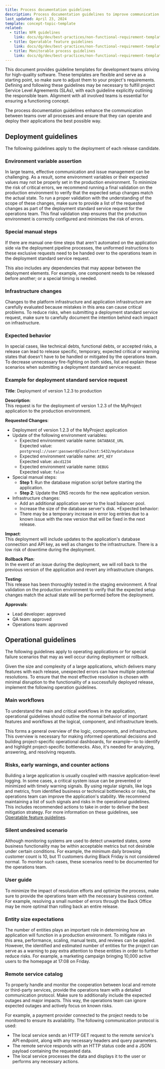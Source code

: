 ```yaml
---
title: Process documentation guidelines
description: Process documentation guidelines to improve communication and ensure smooth deployment of applications within cross-functional teams.
last_updated: April 23, 2024
template: concept-topic-template
related:
  - title: NFR guidelines
    link: docs/dg/dev/best-practices/non-functional-requirement-templates/operational-and-deployment-guidelines.html
  - title: Operatable feature guidelines
    link: docs/dg/dev/best-practices/non-functional-requirement-templates/operatable-feature-guidelines.html
  - title: Monitorable process guidelines
    link: docs/dg/dev/best-practices/non-functional-requirement-templates/monitorable-process-guidelines.html
---
```


This document provides guideline templates for development teams striving for high-quality software. These templates are flexible and serve as a starting point, so make sure to adjust them to your project's requirements. Defining and following these guidelines may be necessary to fulfill project Service Level Agreements (SLAs), with each guideline explicitly outlining the responsible team. Alignment with all involved teams is essential for ensuring a functioning concept.

The process documentation guidelines enhance the communication between teams over all processes and ensure that they can operate and deploy their applications the best possible way.

## Deployment guidelines

The following guidelines apply to the deployment of each release candidate.

### Environment variable assertion

In large teams, effective communication and issue management can be challenging. As a result, some environment variables or their expected values may not be properly set in the production environment. To minimize the risk of critical errors, we recommend running a final validation on the production environment to verify that the expected setup changes match the actual state. To run a proper validation with the understanding of the scope of these changes, make sure to provide a list of the requested changes as part of the deployment standard service request for the operations team. This final validation step ensures that the production environment is correctly configured and minimizes the risk of errors.

### Special manual steps

If there are manual one-time steps that aren't automated on the application side via the deployment pipeline processes, the uniformed instructions to these exclusive requests need to be handed over to the operations team in the deployment standard service request.

This also includes any dependencies that may appear between the deployment elements. For example, one component needs to be released before another; or a special timing is needed.

### Infrastructure changes

Changes to the platform infrastructure and application infrastructure are carefully evaluated because mistakes in this area can cause critical problems. To reduce risks, when submitting a deployment standard service request, make sure to carefully document the intention behind each impact on infrastructure.

### Expected behavior
In special cases, like technical debts, functional debts, or accepted risks, a release can lead to release specific, temporary, expected critical or warning states that doesn't have to be handled or mitigated by the operations team. To decrease unnecessary fire-fighting on both sides, list and explain these scenarios when submitting a deployment standard service request.

### Example for deployment standard service request

**Title**: Deployment of version 1.2.3 to production

**Description**:<br/>
This request is for the deployment of version 1.2.3 of the MyProject application to the production environment.

**Requested Changes**:

* Deployment of version 1.2.3 of the MyProject application
* Update of the following environment variables:
  * Expected environment variable name: `DATABASE_URL`<br/>
    Expected value: `postgresql://user:password@localhost:5432/mydatabase`
  * Expected environment variable name: `API_KEY`<br/>
    Expected value: `abcd1234`
  * Expected environment variable name: `DEBUG`<br/>
    Expected value: `false`
* Special manual steps:
  * **Step 1**: Run the database migration script before starting the application.
  * **Step 2**: Update the DNS records for the new application version.
* Infrastructure changes:
  * Add an additional application server to the load balancer pool.
  * Increase the size of the database server's disk.
*Expected behavior:
  * There may be a temporary increase in error log entries due to a known issue with the new version that will be fixed in the next release.

**Impact**:<br/>
This deployment will include updates to the application's database connection and API key, as well as changes to the infrastructure. There is a low risk of downtime during the deployment.

**Rollback Plan**:<br/>
In the event of an issue during the deployment, we will roll back to the previous version of the application and revert any infrastructure changes.

**Testing**:<br/>
This release has been thoroughly tested in the staging environment. A final validation on the production environment to verify that the expected setup changes match the actual state will be performed before the deployment.

**Approvals**:
* Lead developer: approved
* QA team: approved
* Operations team: approved

## Operational guidelines

The following guidelines apply to operating applications or for special failure scenarios that may as well occur during deployment or rollback.

Given the size and complexity of a large applications, which delivers many features with each release, unexpected errors can have multiple potential resolutions. To ensure that the most effective resolution is chosen with minimal disruption to the functionality of a successfully deployed release, implement the following operation guidelines.

### Main workflows
To understand the main and critical workflows in the application, operational guidelines should outline the normal behavior of
important features and workflows at the logical, component, and infrastructure levels.

This forms a general overview of the logic, components, and infrastructure. This overview is necessary for making informed operational decisions and building project-specific operational dashboards, for example—to to identify and highlight project-specific bottlenecks. Also, it's needed for analyzing, answering, and resolving requests.

### Risks, early warnings, and counter actions
Building a large application is usually coupled with massive application-level logging. In some cases, a critical system issue can be prevented or minimized with timely warning signals. By using regular signals, like logs and metrics, from identified business or technical bottlenecks or risks, the operations team can improve the application's stability. We recommend maintaining a list of such signals and risks in the operational guidelines. This includes recommended actions to take in order to deliver the best mitigation strategy. For more information on these guidelines, see [Operatable feature guidelines](/docs/dg/dev/best-practices/non-functional-requirement-templates/operatable-feature-guidelines.html).

### Silent undesired scenario
Although monitoring systems are used to detect unwanted states, some business functionality may be within acceptable metrics but not desirable under certain conditions. For example, the minimum daily browsing customer count is 10, but 11 customers during Black Friday is not considered normal. To monitor such cases, these scenarios need to be documented for the operations team.

### User guide
To minimize the impact of resolution efforts and optimize the process, make sure to provide the operations team with the necessary business context. For example, resolving a small number of errors through the Back Office may be more optimal than rolling back an entire release.

### Entity size expectations

The number of entities plays an important role in determining how an application will function in a production environment. To mitigate risks in this area, performance, scaling, manual tests, and reviews can be applied. However, the identified and estimated number of entities for the project can serve as a warning to pay extra attention to these entities in order to further reduce risks. For example, a marketing campaign bringing 10,000 active users to the homepage at 17:08 on Friday.


### Remote service catalog

To properly handle and monitor the cooperation between local and remote or third-party services, provide the operations team with a detailed communication protocol. Make sure to additionally include the expected outages and major impacts. This way, the operations team can ignore expected outages and actively focus on known risks.

For example, a payment provider connected to the project needs to be monitored to ensure its availability. The following communication protocol is used:

* The local service sends an HTTP GET request to the remote service's API endpoint, along with any necessary headers and query parameters.
* The remote service responds with an HTTP status code and a JSON payload containing the requested data.
* The local service processes the data and displays it to the user or performs any necessary actions.

